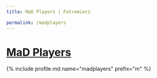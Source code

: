 ```yaml
---
title: MaD Players | Patromierz

permalink: /madplayers
---
```


# [MaD Players](https://patronite.pl/madplayers)

{% include profile.md name="madplayers" prefix="m" %}
